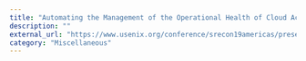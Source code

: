 ```yaml
---
title: "Automating the Management of the Operational Health of Cloud Accounts at Scale"
description: ""
external_url: "https://www.usenix.org/conference/srecon19americas/presentation/walls"
category: "Miscellaneous"
---
```

